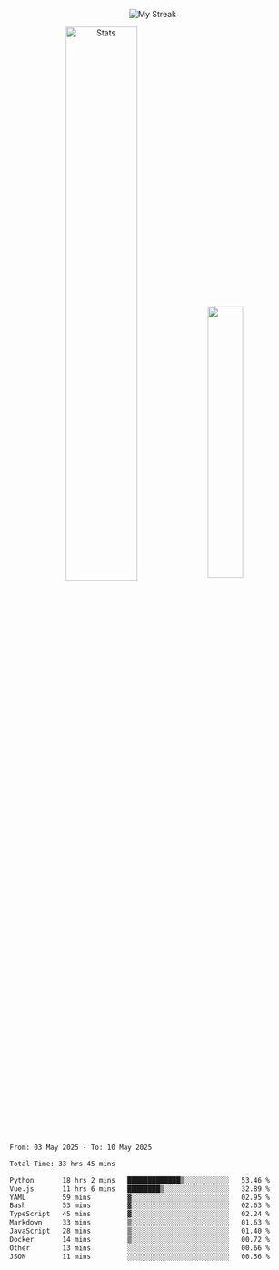 <p align="center">
<picture>
  <source media="(prefers-color-scheme: dark)" srcset="http://github-readme-streak-stats.herokuapp.com?user=semolik&theme=dark&hide_border=true&background=DD272700">
  <img alt="My Streak" src="http://github-readme-streak-stats.herokuapp.com?user=semolik&hide_border=true">
</picture>
</p>
<div align="center">
  <picture>
    <source media="(prefers-color-scheme: dark)" srcset="https://github-readme-stats.vercel.app/api?username=semolik&show_icons=true&bg_color=DD272700&hide_border=true&theme=dark">
        <img alt="Stats" src="https://github-readme-stats.vercel.app/api?username=semolik&show_icons=true&bg_color=DD272700&hide_border=true" width="50%" >
  </picture>
  <sup>
  <picture>
  <source media="(prefers-color-scheme: dark)" srcset="https://github-readme-stats.vercel.app/api/top-langs/?username=semolik&layout=compact&hide_border=true&bg_color=DD272700&theme=dark">
  <img src="https://github-readme-stats.vercel.app/api/top-langs/?username=semolik&layout=compact&hide_border=true" width="35%" />
  </picture>
  </sup>
</div>
<!--START_SECTION:waka-->

```txt
From: 03 May 2025 - To: 10 May 2025

Total Time: 33 hrs 45 mins

Python       18 hrs 2 mins   █████████████▒░░░░░░░░░░░   53.46 %
Vue.js       11 hrs 6 mins   ████████▒░░░░░░░░░░░░░░░░   32.89 %
YAML         59 mins         ▓░░░░░░░░░░░░░░░░░░░░░░░░   02.95 %
Bash         53 mins         ▓░░░░░░░░░░░░░░░░░░░░░░░░   02.63 %
TypeScript   45 mins         ▓░░░░░░░░░░░░░░░░░░░░░░░░   02.24 %
Markdown     33 mins         ▒░░░░░░░░░░░░░░░░░░░░░░░░   01.63 %
JavaScript   28 mins         ▒░░░░░░░░░░░░░░░░░░░░░░░░   01.40 %
Docker       14 mins         ▒░░░░░░░░░░░░░░░░░░░░░░░░   00.72 %
Other        13 mins         ░░░░░░░░░░░░░░░░░░░░░░░░░   00.66 %
JSON         11 mins         ░░░░░░░░░░░░░░░░░░░░░░░░░   00.56 %
```

<!--END_SECTION:waka-->


